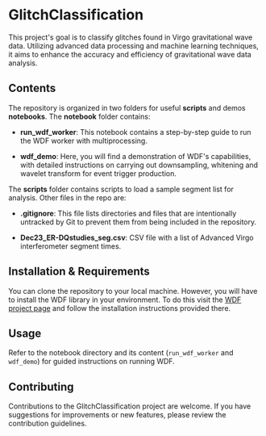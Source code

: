 # GlitchClassification

This project's goal is to classify glitches found in Virgo gravitational wave data. Utilizing advanced data processing and machine learning techniques, it aims to enhance the accuracy and efficiency of gravitational wave data analysis.

## Contents

The repository is organized in two folders for useful **scripts** and demos **notebooks**. The **notebook** folder contains:

- **run_wdf_worker**: This notebook contains a step-by-step guide to run the WDF worker with multiprocessing.

- **wdf_demo**: Here, you will find a demonstration of WDF's capabilities, with detailed instructions on carrying out downsampling, whitening and wavelet transform for event trigger production.

The **scripts** folder contains scripts to load a sample segment list for analysis. Other files in the repo are:

- **.gitignore**: This file lists directories and files that are intentionally untracked by Git to prevent them from being included in the repository.

- **Dec23_ER-DQstudies_seg.csv**: CSV file with a list of Advanced Virgo interferometer segment times. 

## Installation & Requirements

You can clone the repository to your local machine. However, you will have to install the WDF library in your environment. To do this visit the [WDF project page](https://gitlab.com/wdfpipe/wdf/-/tree/master?ref_type=heads) and follow the installation instructions provided there.

## Usage

Refer to the notebook directory and its content (`run_wdf_worker` and `wdf_demo`) for guided instructions on running WDF.
 
## Contributing

Contributions to the GlitchClassification project are welcome. If you have suggestions for improvements or new features, please review the contribution guidelines.
